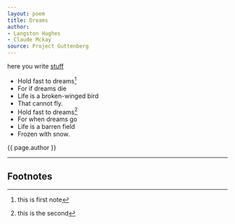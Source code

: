 ```yaml
---
layout: poem
title: Dreams
author: 
- Langston Hughes
- Claude Mckay
source: Project Guttenberg
---
```


here you write [stuff]({{site.baseurl}}/texts/o-captain/)

- Hold fast to dreams[^fn1]
- For if dreams die
- Life is a broken-winged bird
- That cannot fly.
- Hold fast to dreams[^fn2]
- For when dreams go
- Life is a barren field
- Frozen with snow.

<p class="citation">{{ page.author }}</p>

---

## Footnotes

[^fn1]: this is first note

[^fn2]: this is the second

